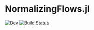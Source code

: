 # NormalizingFlows.jl

[![Dev](https://img.shields.io/badge/docs-dev-blue.svg)](https://turinglang.github.io/NormalizingFlows.jl/dev/)
[![Build Status](https://github.com/TuringLang/NormalizingFlows.jl/actions/workflows/CI.yml/badge.svg?branch=main)](https://github.com/TuringLang/NormalizingFlows.jl/actions/workflows/CI.yml?query=branch%3Amain)
